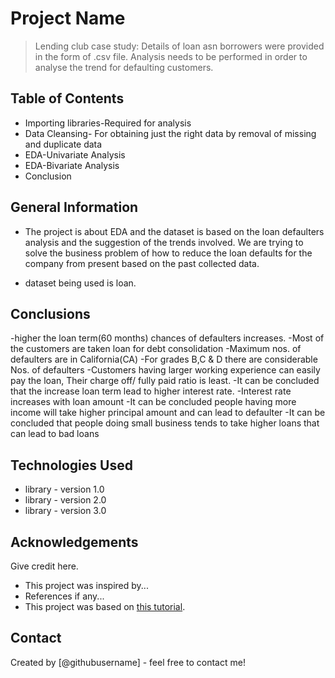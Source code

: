 # Project Name
> Lending club case study:
Details of loan asn borrowers were provided in the form of .csv file. Analysis needs to be performed in order to analyse the trend for defaulting customers.


## Table of Contents
* Importing libraries-Required for analysis
* Data Cleansing- For obtaining just the right data by removal of missing and duplicate data
* EDA-Univariate Analysis
* EDA-Bivariate Analysis
* Conclusion


## General Information
- The project is about EDA and the dataset is based on the loan defaulters analysis and the suggestion of the trends involved. We are trying to solve the business problem of how to reduce the loan defaults for the company from present based on the past collected data.

- dataset being used is loan.



## Conclusions
-higher the loan term(60 months) chances of defaulters increases.
-Most of the customers are taken loan for debt consolidation
-Maximum nos. of defaulters are in California(CA)
-For grades B,C & D  there are considerable Nos. of defaulters
-Customers having larger working experience can easily pay the loan, Their charge off/ fully paid ratio is least.
-It can be concluded that the increase loan term lead to higher interest rate.
-Interest rate increases with loan amount
-It can be concluded people having more income will take higher principal amount and can lead to defaulter
-It can be concluded that people doing small business tends to take higher loans that can lead to bad loans


<!-- You don't have to answer all the questions - just the ones relevant to your project. -->


## Technologies Used
- library - version 1.0
- library - version 2.0
- library - version 3.0

<!-- As the libraries versions keep on changing, it is recommended to mention the version of library used in this project -->

## Acknowledgements
Give credit here.
- This project was inspired by...
- References if any...
- This project was based on [this tutorial](https://www.example.com).


## Contact
Created by [@githubusername] - feel free to contact me!


<!-- Optional -->
<!-- ## License -->
<!-- This project is open source and available under the [... License](). -->

<!-- You don't have to include all sections - just the one's relevant to your project -->